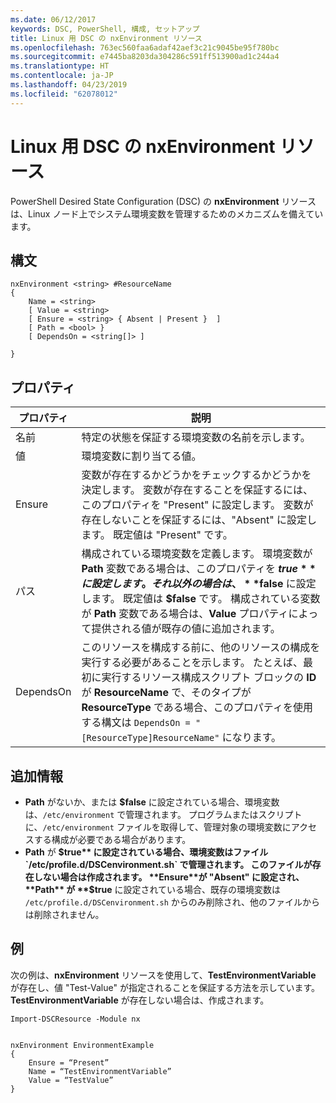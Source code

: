```yaml
---
ms.date: 06/12/2017
keywords: DSC, PowerShell, 構成, セットアップ
title: Linux 用 DSC の nxEnvironment リソース
ms.openlocfilehash: 763ec560faa6adaf42aef3c21c9045be95f780bc
ms.sourcegitcommit: e7445ba8203da304286c591ff513900ad1c244a4
ms.translationtype: HT
ms.contentlocale: ja-JP
ms.lasthandoff: 04/23/2019
ms.locfileid: "62078012"
---
```

# <a name="dsc-for-linux-nxenvironment-resource"></a>Linux 用 DSC の nxEnvironment リソース

PowerShell Desired State Configuration (DSC) の **nxEnvironment** リソースは、Linux ノード上でシステム環境変数を管理するためのメカニズムを備えています。

## <a name="syntax"></a>構文

```
nxEnvironment <string> #ResourceName
{
    Name = <string>
    [ Value = <string>
    [ Ensure = <string> { Absent | Present }  ]
    [ Path = <bool> }
    [ DependsOn = <string[]> ]

}
```

## <a name="properties"></a>プロパティ

|  プロパティ |  説明 |
|---|---|
| 名前| 特定の状態を保証する環境変数の名前を示します。|
| 値| 環境変数に割り当てる値。|
| Ensure| 変数が存在するかどうかをチェックするかどうかを決定します。 変数が存在することを保証するには、このプロパティを "Present" に設定します。 変数が存在しないことを保証するには、"Absent" に設定します。 既定値は "Present" です。|
| パス| 構成されている環境変数を定義します。 環境変数が **Path** 変数である場合は、このプロパティを **$true** に設定します。それ以外の場合は、**$false** に設定します。 既定値は **$false** です。 構成されている変数が **Path** 変数である場合は、**Value** プロパティによって提供される値が既存の値に追加されます。|
| DependsOn | このリソースを構成する前に、他のリソースの構成を実行する必要があることを示します。 たとえば、最初に実行するリソース構成スクリプト ブロックの **ID** が **ResourceName** で、そのタイプが **ResourceType** である場合、このプロパティを使用する構文は `DependsOn = "[ResourceType]ResourceName"` になります。|

## <a name="additional-information"></a>追加情報

* **Path** がないか、または **$false** に設定されている場合、環境変数は、`/etc/environment` で管理されます。 プログラムまたはスクリプトに、`/etc/environment` ファイルを取得して、管理対象の環境変数にアクセスする構成が必要である場合があります。
* **Path** が **$true** に設定されている場合、環境変数はファイル `/etc/profile.d/DSCenvironment.sh` で管理されます。 このファイルが存在しない場合は作成されます。 **Ensure**が "Absent" に設定され、**Path** が **$true** に設定されている場合、既存の環境変数は `/etc/profile.d/DSCenvironment.sh` からのみ削除され、他のファイルからは削除されません。

## <a name="example"></a>例

次の例は、**nxEnvironment** リソースを使用して、**TestEnvironmentVariable** が存在し、値 "Test-Value" が指定されることを保証する方法を示しています。 **TestEnvironmentVariable** が存在しない場合は、作成されます。

```
Import-DSCResource -Module nx


nxEnvironment EnvironmentExample
{
    Ensure = “Present”
    Name = “TestEnvironmentVariable”
    Value = “TestValue”
}
```